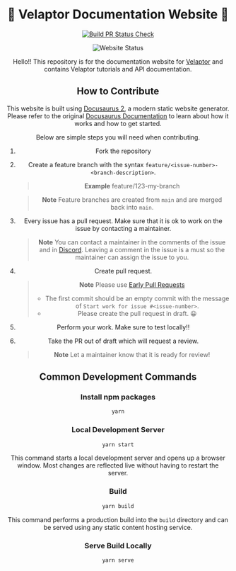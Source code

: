 <span align="center">

# 📃 Velaptor Documentation Website 📃
</span>

<span align="center">

[![Build PR Status Check](https://img.shields.io/github/actions/workflow/status/KinsonDigital/Velaptor/build-status-check.yml?label=%E2%9A%99%EF%B8%8FBuild)](https://github.com/KinsonDigital/Velaptor/actions/workflows/build-status-check.yml)

![Website Status](https://img.shields.io/website/https/docs.velaptor.io?label=Doc%20Site%20Status&up_message=Site%20Up🤘🏻&up_color=seagreen&down_message=Site%20Down🥺&down_color=indianred)
</span>

Hello!!  This repository is for the documentation website for [Velaptor](https://github.com/KinsonDigital/Velaptor) and contains Velaptor tutorials and API documentation.

<span align="center">

## **How to Contribute**
</span>

This website is built using [Docusaurus 2](https://docusaurus.io/), a modern static website generator.
Please refer to the original [Docusaurus Documentation](https://docusaurus.io/docs) to learn about how it works and how to get started.

Below are simple steps you will need when contributing.

1. Fork the repository
2. Create a feature branch with the syntax `feature/<issue-number>-<branch-description>`.
   > **Example** feature/123-my-branch

   > **Note** Feature branches are created from `main` and are merged back into `main`.
3. Every issue has a pull request.  Make sure that it is ok to work on the issue by contacting a maintainer.
   > **Note** You can contact a maintainer in the comments of the issue and in [Discord](https://discord.gg/qewu6fNgv7).  Leaving a comment in the issue is a must so the maintainer can assign the issue to you.
4. Create pull request.
   > **Note** Please use [Early Pull Requests](https://medium.com/practical-blend/pull-request-first-f6bb667a9b6)
   > - The first commit should be an empty commit with the message of `Start work for issue #<issue-number>`.
   > - Please create the pull request in draft. 😀
5. Perform your work.  Make sure to test locally!!
6. Take the PR out of draft which will request a review.
   > **Note** Let a maintainer know that it is ready for review!

<span align="center">

## **Common Development Commands**
</span>

### **Install npm packages**

```bash
yarn
```

### **Local Development Server**

```bash
yarn start
```

This command starts a local development server and opens up a browser window. Most changes are reflected live without having to restart the server.

### **Build**

```bash
yarn build
```

This command performs a production build into the `build` directory and can be served using any static content hosting service.

### **Serve Build Locally**

```bash
yarn serve
```